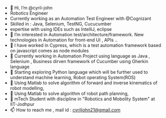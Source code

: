 - 👋 Hi, I’m @cyril-john
- Robotics Engineer
- Currently working as an Automation Test Engineer with @Cognizant
- Skilled in : Java, Selenium, TestNG, Cucucumber
- expertise with using IDEs such as IntelliJ, eclipse
- 👀 I’m interested in Automation test/architecture/framework.
New technologies in Automation for front-end UI , APIs ..
- 🌱 I have worked in Cypress, which is a test automation framework based on javascript comes as node modules
- 🌱 Currently working in Automation Project using language as Java , Selenium , Business dirven framework of Cucumber using Gherkin language
- 🌱 Starting exploring Python language which will be further used to understand machine learning, Robot operating System(ROS)
- 🌱 Using Matlab to solve algorithm of forward and inverse kinematics of robot modelling,
- 🌱 Using Matlab to solve algorithm of robot path planning,
- 🌱 mTech Student with discipline in "Robotics and Mobolity System" at IIT-Jodhpur
- 📫 How to reach me ,
mail id : cyriljohn21@gmail.com



<!---
cyril-john/cyril-john is a ✨ special ✨ repository because its `README.md` (this file) appears on your GitHub profile.
You can click the Preview link to take a look at your changes.
--->
